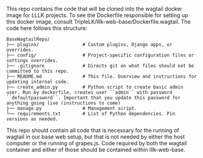 This repo contains the code that will be cloned into the wagtail docker image for LLLK projects. To see the Dockerfile responsible for setting up this docker image, consult TripleLK/lllk-web-base/Dockerfile.wagtail. The code here follows this structure:

```
BaseWagtailRepo/
├── plugins/                # Custom plugins, Django apps, or overrides.
├── config/                 # Project-specific configuration files or settings overrides.
├── .gitignore              # Directs git on what files should not be committed to this repo.
├── README.md               # This file. Overview and instructions for updating internal code.
├── create_admin.py         # Python script to create basic admin user. Run by dockerfile, creates user ``admin`` with password ``defaultpassword``. Important that you update this password for anything going live (instructions to come)
├── manage.py               # Management script.
└── requirements.txt        # List of Python dependencies. Pin versions as needed.
```

This repo should contain all code that is necessary for the running of wagtail in our base web setup, but that is not needed by either the host computer or the running of grapes.js. Code required by both the wagtail container and either of those should be contained within lllk-web-base.
